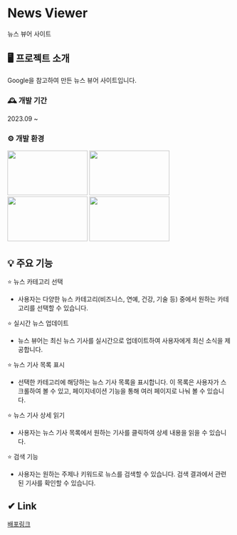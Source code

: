 # News Viewer
뉴스 뷰어 사이트

## 🖥 프로젝트 소개
Google을 참고하여 만든 뉴스 뷰어 사이트입니다.
<br>

### 🕰 개발 기간
2023.09 ~

### ⚙ 개발 환경
<img src="https://github.com/hong-311/news-project/assets/136770134/405b0940-0a73-4aa7-a364-690bbb526f1f"  width="180" height="100">
<img src="https://github.com/hong-311/news-project/assets/136770134/a3140fbd-93b7-4c55-b7c3-a1d7d59c6bdb"  width="180" height="100">
<img src="https://github.com/hong-311/news-project/assets/136770134/d5e071f0-1995-44f9-8446-2b9f286b64ad"  width="180" height="100">
<img src="https://github.com/hong-311/news-project/assets/136770134/8dfc7240-4b31-4748-b144-479c226e7ad4"  width="180" height="100">

## 💡 주요 기능
⭐ 뉴스 카테고리 선택
- 사용자는 다양한 뉴스 카테고리(비즈니스, 연예, 건강, 기술 등) 중에서 원하는 카테고리를 선택할 수 있습니다.

⭐ 실시간 뉴스 업데이트
- 뉴스 뷰어는 최신 뉴스 기사를 실시간으로 업데이트하여 사용자에게 최신 소식을 제공합니다.

⭐ 뉴스 기사 목록 표시
- 선택한 카테고리에 해당하는 뉴스 기사 목록을 표시합니다. 이 목록은 사용자가 스크롤하여 볼 수 있고, 페이지네이션 기능을 통해 여러 페이지로 나눠 볼 수 있습니다.

⭐ 뉴스 기사 상세 읽기
- 사용자는 뉴스 기사 목록에서 원하는 기사를 클릭하여 상세 내용을 읽을 수 있습니다. 

⭐ 검색 기능
- 사용자는 원하는 주제나 키워드로 뉴스를 검색할 수 있습니다. 검색 결과에서 관련된 기사를 확인할 수 있습니다.

## ✔ Link
[배포링크](http://hong311.dothome.co.kr/)











